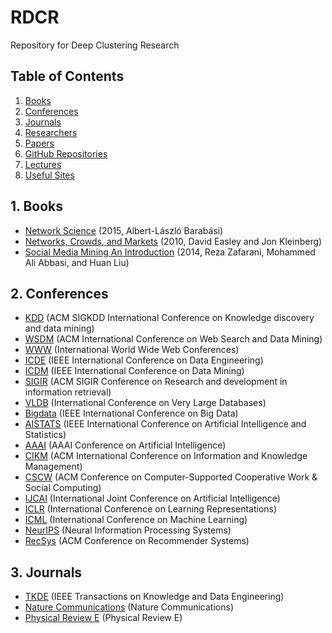 # RDCR
Repository for Deep Clustering Research


## Table of Contents

1. [Books](https://github.com/Bigdata-Processing-Lab/RGMR#1-books)
2. [Conferences](https://github.com/Bigdata-Processing-Lab/RGMR#2-conferences)
3. [Journals](https://github.com/Bigdata-Processing-Lab/RGMR#3-journals)
4. [Researchers](https://github.com/Bigdata-Processing-Lab/RGMR#4-researchers)
5. [Papers](https://github.com/Bigdata-Processing-Lab/RGMR#5-papers)
6. [GitHub Repositories](https://github.com/Bigdata-Processing-Lab/RGMR#6-github-repositories)
7. [Lectures](https://github.com/Bigdata-Processing-Lab/RGMR#7-lectures)
8. [Useful Sites](https://github.com/Bigdata-Processing-Lab/RGMR#8-useful-sites)

## 1. Books
* [Network Science](http://networksciencebook.com/) (2015, Albert-László Barabási)
* [Networks, Crowds, and Markets](https://www.cs.cornell.edu/home/kleinber/networks-book/networks-book.pdf) (2010, David Easley and Jon Kleinberg)
* [Social Media Mining An Introduction](http://dmml.asu.edu/smm/SMM.pdf) (2014, Reza Zafarani, Mohammed Ali Abbasi, and Huan Liu)

## 2. Conferences
* [KDD](https://www.kdd.org/) (ACM SIGKDD International Conference on Knowledge discovery and data mining)
* [WSDM](http://www.wsdm-conference.org/) (ACM International Conference on Web Search and Data Mining)
* [WWW](https://www.iw3c2.org/) (International World Wide Web Conferences)
* [ICDE](https://www.utdallas.edu/icde/) (IEEE International Conference on Data Engineering)
* [ICDM](http://icdm2020.bigke.org/) (IEEE International Conference on Data Mining)
* [SIGIR](https://sigir.org/) (ACM SIGIR Conference on Research and development in information retrieval)
* [VLDB](https://www.vldb.org/) (International Conference on Very Large Databases)
* [Bigdata](http://bigdataieee.org/BigData2020/index.html) (IEEE International Conference on Big Data)
* [AISTATS](https://www.aistats.org/) (IEEE International Conference on Artificial Intelligence and Statistics)
* [AAAI](https://www.aaai.org/) (AAAI Conference on Artificial Intelligence)
* [CIKM](http://www.cikmconference.org/) (ACM International Conference on Information and Knowledge Management)
* [CSCW](http://cscw.acm.org) (ACM Conference on Computer-Supported Cooperative Work & Social Computing)
* [IJCAI](https://www.ijcai.org/) (International Joint Conference on Artificial Intelligence)
* [ICLR](https://iclr.cc/) (International Conference on Learning Representations)
* [ICML](https://icml.cc/) (International Conference on Machine Learning)
* [NeurIPS](https://nips.cc/) (Neural Information Processing Systems)
* [RecSys](https://recsys.acm.org/) (ACM Conference on Recommender Systems)

## 3. Journals
* [TKDE](https://www.computer.org/csdl/journal/tk) (IEEE Transactions on Knowledge and Data Engineering)
* [Nature Communications](https://www.nature.com/ncomms/) (Nature Communications)
* [Physical Review E](https://journals.aps.org/pre/) (Physical Review E)
